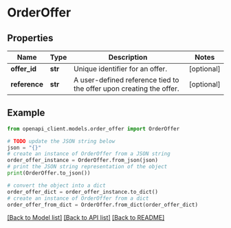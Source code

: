 # OrderOffer


## Properties

Name | Type | Description | Notes
------------ | ------------- | ------------- | -------------
**offer_id** | **str** | Unique identifier for an offer. | [optional] 
**reference** | **str** | A user-defined reference tied to the offer upon creating the offer. | [optional] 

## Example

```python
from openapi_client.models.order_offer import OrderOffer

# TODO update the JSON string below
json = "{}"
# create an instance of OrderOffer from a JSON string
order_offer_instance = OrderOffer.from_json(json)
# print the JSON string representation of the object
print(OrderOffer.to_json())

# convert the object into a dict
order_offer_dict = order_offer_instance.to_dict()
# create an instance of OrderOffer from a dict
order_offer_from_dict = OrderOffer.from_dict(order_offer_dict)
```
[[Back to Model list]](../README.md#documentation-for-models) [[Back to API list]](../README.md#documentation-for-api-endpoints) [[Back to README]](../README.md)



